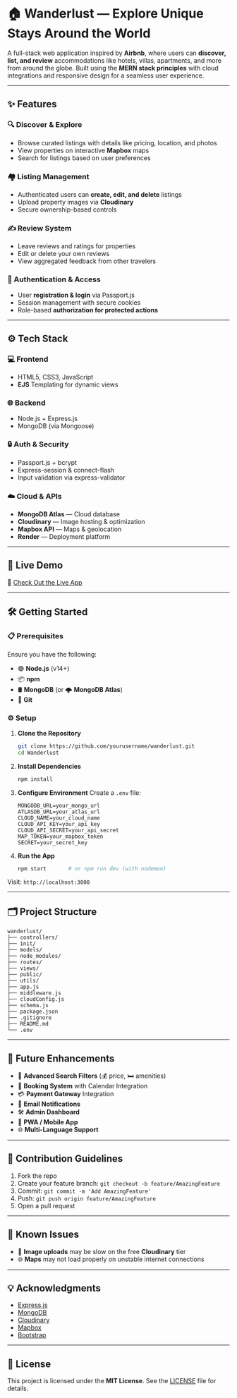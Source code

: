 # 🏠 Wanderlust — Explore Unique Stays Around the World

A full-stack web application inspired by **Airbnb**, where users can **discover, list, and review** accommodations like hotels, villas, apartments, and more from around the globe. Built using the **MERN stack principles** with cloud integrations and responsive design for a seamless user experience.

---

## ✨ Features

### 🔍 Discover & Explore

* Browse curated listings with details like pricing, location, and photos
* View properties on interactive **Mapbox** maps
* Search for listings based on user preferences

### 🏘️ Listing Management

* Authenticated users can **create, edit, and delete** listings
* Upload property images via **Cloudinary**
* Secure ownership-based controls

### ✍️ Review System

* Leave reviews and ratings for properties
* Edit or delete your own reviews
* View aggregated feedback from other travelers

### 🔐 Authentication & Access

* User **registration & login** via Passport.js
* Session management with secure cookies
* Role-based **authorization for protected actions**

<!-- ### 📱 User Experience

* **Mobile-responsive design**
* Flash messages for feedback
* Protected routes and error handling -->

---

## ⚙️ Tech Stack

### 💻 Frontend

* HTML5, CSS3, JavaScript
* **EJS** Templating for dynamic views

### 🌐 Backend

* Node.js + Express.js
* MongoDB (via Mongoose)

### 🔒 Auth & Security

* Passport.js + bcrypt
* Express-session & connect-flash
* Input validation via express-validator

### ☁️ Cloud & APIs

* **MongoDB Atlas** — Cloud database
* **Cloudinary** — Image hosting & optimization
* **Mapbox API** — Maps & geolocation
* **Render** — Deployment platform

---

## 🚀 Live Demo

🔗 [Check Out the Live App](https://wanderlust-4w7p.onrender.com/listings)

---

## 🛠️ Getting Started

### 📋 Prerequisites

Ensure you have the following:


* 🟢 **Node.js** (v14+)
* 📦 **npm**
* 🛢️ **MongoDB** (or 🌩️ **MongoDB Atlas**)
* 🧬 **Git**


### ⚙️ Setup

1. **Clone the Repository**

   ```bash
   git clone https://github.com/yourusername/wanderlust.git
   cd Wanderlust
   ```

2. **Install Dependencies**

   ```bash
   npm install
   ```

3. **Configure Environment**
   Create a `.env` file:

   ```env
   MONGODB_URL=your_mongo_url
   ATLASDB_URL=your_atlas_url
   CLOUD_NAME=your_cloud_name
   CLOUD_API_KEY=your_api_key
   CLOUD_API_SECRET=your_api_secret
   MAP_TOKEN=your_mapbox_token
   SECRET=your_secret_key
   ```

4. **Run the App**

   ```bash
   npm start       # or npm run dev (with nodemon)
   ```

Visit: `http://localhost:3000`

---

## 🗂️ Project Structure

```
wanderlust/
├── controllers/
├── init/
├── models/
├── node_modules/
├── routes/
├── views/
├── public/
├── utils/
├── app.js
├── middleware.js
├── cloudConfig.js
├── schema.js
├── package.json
├── .gitignore
├── README.md
└── .env
```

---

<!-- ## 🛡️ Security Highlights

* Encrypted passwords with bcrypt
* Role-based access control
* Input validation
* Session timeout and CSRF protection
* Route protection and error handling

--- -->

## 🔮 Future Enhancements


* 🧲 **Advanced Search Filters** (💰 price, 🛏️ amenities)
* 📅 **Booking System** with Calendar Integration
* 💳 **Payment Gateway** Integration
* 📧 **Email Notifications**
* 🛠️ **Admin Dashboard**
* 📱 **PWA / Mobile App**
* 🌐 **Multi-Language Support**


---

## 🙌 Contribution Guidelines

1. Fork the repo
2. Create your feature branch: `git checkout -b feature/AmazingFeature`
3. Commit: `git commit -m 'Add AmazingFeature'`
4. Push: `git push origin feature/AmazingFeature`
5. Open a pull request

---

## 🐞 Known Issues


* 🐢 **Image uploads** may be slow on the free **Cloudinary** tier
* 🌐 **Maps** may not load properly on unstable internet connections


---

## 💡 Acknowledgments

* [Express.js](https://expressjs.com/)
* [MongoDB](https://www.mongodb.com/)
* [Cloudinary](https://cloudinary.com/)
* [Mapbox](https://mapbox.com/)
* [Bootstrap](https://getbootstrap.com/)


---

## 📝 License

This project is licensed under the **MIT License**. See the [LICENSE](LICENSE) file for details.

